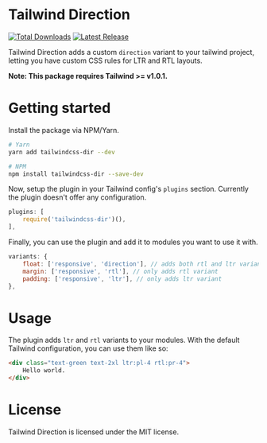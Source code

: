 # Tailwind Direction

<a href="https://www.npmjs.com/package/tailwindcss-dir"><img src="https://img.shields.io/npm/dt/tailwindcss-dir.svg" alt="Total Downloads"></a>
<a href="https://github.com/RonMelkhior/tailwindcss-dir/releases"><img src="https://img.shields.io/npm/v/tailwindcss-dir.svg" alt="Latest Release"></a>

Tailwind Direction adds a custom `direction` variant to your tailwind project,
letting you have custom CSS rules for LTR and RTL layouts.

**Note: This package requires Tailwind >= v1.0.1.**

# Getting started

Install the package via NPM/Yarn.

```bash
# Yarn
yarn add tailwindcss-dir --dev

# NPM
npm install tailwindcss-dir --save-dev
```

Now, setup the plugin in your Tailwind config's `plugins` section.
Currently the plugin doesn't offer any configuration.

```js
plugins: [
	require('tailwindcss-dir')(),
],
```

Finally, you can use the plugin and add it to modules you want to use it with.

```js
variants: {
	float: ['responsive', 'direction'], // adds both rtl and ltr variants
	margin: ['responsive', 'rtl'], // only adds rtl variant
	padding: ['responsive', 'ltr'], // only adds ltr variant
},
```

# Usage

The plugin adds `ltr` and `rtl` variants to your modules. With the default Tailwind configuration, you can use them like so:

```html
<div class="text-green text-2xl ltr:pl-4 rtl:pr-4">
	Hello world.
</div>
```

# License

Tailwind Direction is licensed under the MIT license.
